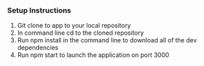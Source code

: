 ### Setup Instructions
1. Git clone to app to your local repository
2. In command line cd to the cloned repository
3. Run npm install in the command line to download all of the dev dependencies
4. Run npm start to launch the application on port 3000